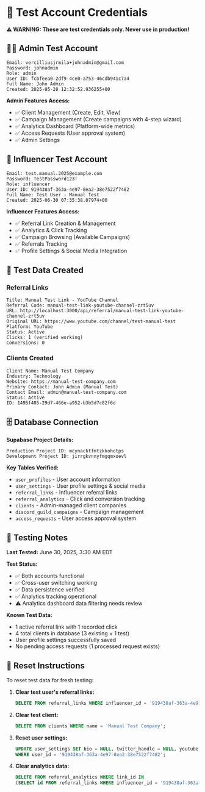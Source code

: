 # 🔐 Test Account Credentials

**⚠️ WARNING: These are test credentials only. Never use in production!**

## 👨‍💼 Admin Test Account

```
Email: vercilliusjrmila+johnadmin@gmail.com
Password: johnadmin
Role: admin
User ID: fcbfeea0-2df9-4ce0-a753-46cdb941c7a4
Full Name: John Admin
Created: 2025-05-28 12:32:52.936255+00
```

**Admin Features Access:**
- ✅ Client Management (Create, Edit, View)
- ✅ Campaign Management (Create campaigns with 4-step wizard)
- ✅ Analytics Dashboard (Platform-wide metrics)
- ✅ Access Requests (User approval system)
- ✅ Admin Settings

## 👥 Influencer Test Account

```
Email: test.manual.2025@example.com
Password: TestPassword123!
Role: influencer
User ID: 919438af-363a-4e97-8ea2-38e7522f7482
Full Name: Test User - Manual Test
Created: 2025-06-30 07:35:38.07974+00
```

**Influencer Features Access:**
- ✅ Referral Link Creation & Management
- ✅ Analytics & Click Tracking
- ✅ Campaign Browsing (Available Campaigns)
- ✅ Referrals Tracking
- ✅ Profile Settings & Social Media Integration

## 🔗 Test Data Created

### Referral Links
```
Title: Manual Test Link - YouTube Channel
Referral Code: manual-test-link-youtube-channel-zrt5uv
URL: http://localhost:3000/api/referral/manual-test-link-youtube-channel-zrt5uv
Original URL: https://www.youtube.com/channel/test-manual-test
Platform: YouTube
Status: Active
Clicks: 1 (verified working)
Conversions: 0
```

### Clients Created
```
Client Name: Manual Test Company
Industry: Technology
Website: https://manual-test-company.com
Primary Contact: John Admin (Manual Test)
Contact Email: admin@manual-test-company.com
Status: Active
ID: 1495f405-29d7-466e-a952-b3b5d7c82f6d
```

## 🗄️ Database Connection

**Supabase Project Details:**
```
Production Project ID: mcynacktfmtzkkohctps
Development Project ID: jirrgkvnnyfmgqmxoevl
```

**Key Tables Verified:**
- `user_profiles` - User account information
- `user_settings` - User profile settings & social media
- `referral_links` - Influencer referral links
- `referral_analytics` - Click and conversion tracking
- `clients` - Admin-managed client companies
- `discord_guild_campaigns` - Campaign management
- `access_requests` - User access approval system

## 🧪 Testing Notes

**Last Tested:** June 30, 2025, 3:30 AM EDT

**Test Status:**
- ✅ Both accounts functional
- ✅ Cross-user switching working
- ✅ Data persistence verified
- ✅ Analytics tracking operational
- ⚠️ Analytics dashboard data filtering needs review

**Known Test Data:**
- 1 active referral link with 1 recorded click
- 4 total clients in database (3 existing + 1 test)
- User profile settings successfully saved
- No pending access requests (1 processed request exists)

## 🔄 Reset Instructions

To reset test data for fresh testing:

1. **Clear test user's referral links:**
   ```sql
   DELETE FROM referral_links WHERE influencer_id = '919438af-363a-4e97-8ea2-38e7522f7482';
   ```

2. **Clear test client:**
   ```sql
   DELETE FROM clients WHERE name = 'Manual Test Company';
   ```

3. **Reset user settings:**
   ```sql
   UPDATE user_settings SET bio = NULL, twitter_handle = NULL, youtube_channel = NULL 
   WHERE user_id = '919438af-363a-4e97-8ea2-38e7522f7482';
   ```

4. **Clear analytics data:**
   ```sql
   DELETE FROM referral_analytics WHERE link_id IN 
   (SELECT id FROM referral_links WHERE influencer_id = '919438af-363a-4e97-8ea2-38e7522f7482');
   ``` 